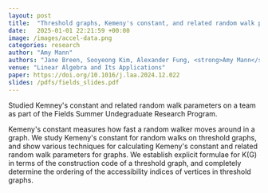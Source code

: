 ```yaml
---
layout: post
title:  "Threshold graphs, Kemeny's constant, and related random walk parameters"
date:   2025-01-01 22:21:59 +00:00
image: /images/accel-data.png
categories: research
author: "Amy Mann"
authors: "Jane Breen, Sooyeong Kim, Alexander Fung, <strong>Amy Mann</strong>, Andrei Parfeni, Giovanni Tedesco"
venue: "Linear Algebra and Its Applications"
paper: https://doi.org/10.1016/j.laa.2024.12.022
slides: /pdfs/fields_slides.pdf
---
```

Studied Kemney's constant and related random walk parameters on a team as part of the Fields Summer Undegraduate Research Program. 

Kemeny's constant measures how fast a random walker moves around in a graph. We study Kemeny's constant for random walks on threshold graphs, and show various techniques for calculating Kemeny's constant and related random walk parameters for graphs. We establish explicit formulae for K(G) in terms of the construction code of a threshold graph, and completely determine the ordering of the accessibility indices of vertices in threshold graphs.